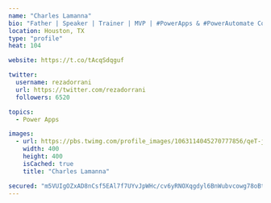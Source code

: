 ```yaml
---
name: "Charles Lamanna"
bio: "Father | Speaker | Trainer | MVP | #PowerApps & #PowerAutomate Community Super User | YouTuber Right-pointing triangle http://youtube.com/c/rezadorrani | Learn - Share - Clockwise rightwards and leftwards open circle arrows"
location: Houston, TX
type: "profile"
heat: 104

website: https://t.co/tAcqSdqguf

twitter:
  username: rezadorrani
  url: https://twitter.com/rezadorrani
  followers: 6520

topics:
  - Power Apps

images:
  - url: https://pbs.twimg.com/profile_images/1063114045270777856/qeT-jpWr_400x400.jpg
    width: 400
    height: 400
    isCached: true
    title: "Charles Lamanna"

secured: "m5VUIgOZxAD8nCsf5EAl7f7UYvJpWHc/cv6yRNOXqgdyl6BnWubvcowg78oBt/vWRy8ogkLDE1sPk7eMZQjHyy5Ln1W/+ZO1KB8c/4S+J5H9vKg8yOGL3GkuHRwKmGpgl2eJcheCfQTdzQmTxlcFlTdf2lCVaW3k2tgzJOKUkEM++1y9ZJDVeHEdcpaeSUCC4jLv7cZcmhZXaRp+BXLp8wfozsfkn0hDdepadeyIxph0bJTRyaNZTW2btc04X2aCJRXvnn61S01ycSioWIoMpesLW6NYYJ6OOL1IvotAcJq54Pw/zDPqf8tUjgXiB5wKxDS8IePy+/aXlAtQz5KJvaUyhheuBgNOf41TTIl4M881P8gkAn/Toqh6klNZrR8T6Xapwuatc4FYUb9sPx98EC/bB/ky4Ny4p5rpZhYyoC0=;kxK3IHcxZ/6sr91UMXGLZQ=="
---
```


